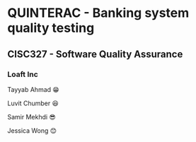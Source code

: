 # QUINTERAC - Banking system quality testing
## CISC327 - Software Quality Assurance
### Loaft Inc

Tayyab Ahmad :grin:

Luvit Chumber :satisfied:

Samir Mekhdi :sunglasses:

Jessica Wong :blush:

